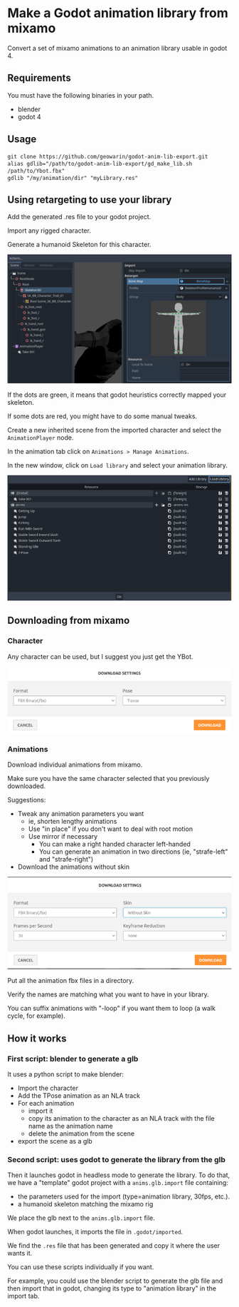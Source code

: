 # Make a Godot animation library from mixamo

Convert a set of mixamo animations to an animation library usable in godot 4. 

## Requirements

You must have the following binaries in your path.

- blender
- godot 4

## Usage

```shell
git clone https://github.com/geowarin/godot-anim-lib-export.git
alias gdlib="/path/to/godot-anim-lib-export/gd_make_lib.sh /path/to/Ybot.fbx"
gdlib "/my/animation/dir" "myLibrary.res"
```

## Using retargeting to use your library

Add the generated .res file to your godot project.

Import any rigged character.

Generate a humanoid Skeleton for this character.

![import settings](docs/import-settings.png)

If the dots are green, it means that godot heuristics correctly mapped your skeleton.

If some dots are red, you might have to do some manual tweaks.

Create a new inherited scene from the imported character and select the `AnimationPlayer` node.

In the animation tab click on `Animations > Manage Animations`.

In the new window, click on `Load library` and select your animation library.

![success](docs/success.png)

## Downloading from mixamo

### Character

Any character can be used, but I suggest you just get the YBot.

![character](docs/character.png)

### Animations

Download individual animations from mixamo.

Make sure you have the same character selected that you previously downloaded. 

Suggestions:
 - Tweak any animation parameters you want
   - ie, shorten lengthy animations
   - Use "in place" if you don't want to deal with root motion
   - Use mirror if necessary
     - You can make a right handed character left-handed
     - You can generate an animation in two directions (ie, "strafe-left" and "strafe-right") 
 - Download the animations without skin 

![animations](docs/animations.png)

Put all the animation fbx files in a directory.

Verify the names are matching what you want to have in your library.

You can suffix animations with "-loop" if you want them to loop (a walk cycle, for example).

## How it works


### First script: blender to generate a glb

It uses a python script to make blender:

- Import the character
- Add the TPose animation as an NLA track
- For each animation
  - import it
  - copy its animation to the character as an NLA track with the file name as the animation name
  - delete the animation from the scene
- export the scene as a glb

### Second script: uses godot to generate the library from the glb

Then it launches godot in headless mode to generate the library.
To do that, we have a "template" godot project with a `anims.glb.import` file containing:
- the parameters used for the import (type=animation library, 30fps, etc.).
- a humanoid skeleton matching the mixamo rig

We place the glb next to the `anims.glb.import` file. 

When godot launches, it imports the file in `.godot/imported`.

We find the `.res` file that has been generated and copy it where the user wants it.

You can use these scripts individually if you want.

For example, you could use the blender script to generate the glb file
and then import that in godot, changing its type to "animation library" in the import tab.
